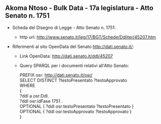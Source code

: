 ## Akoma Ntoso - Bulk Data - 17a legislatura - Atto Senato n. 1751 ##

* Scheda del Disegno di Legge - Atto Senato n. 1751:
	* http url: http://www.senato.it/leg/17/BGT/Schede/Ddliter/45207.htm

* Riferimenti al sito OpenData del Senato http://dati.senato.it/:
	* Link OpenData: http://dati.senato.it/ddl/45207
	* Query SPARQL per i documenti relativi all'Atto Senato:

        PREFIX osr: <http://dati.senato.it/osr/>  
		SELECT DISTINCT ?testoPresentato ?testoApprovato  
		WHERE  
		{  
		    ?ddl a osr:Ddl.  
		    ?ddl osr:idFase 1751 .  
		    OPTIONAL { ?ddl osr:testoPresentato ?testoPresentato }  
		    OPTIONAL { ?ddl osr:testoApprovato ?testoApprovato }  
		}
		